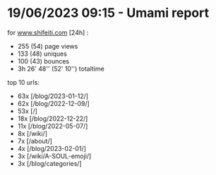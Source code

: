 # 19/06/2023 09:15 - Umami report
for www.shifeiti.com [24h] :

 - 255 (54) page views
 - 133 (48) uniques
 - 100 (43) bounces
 - 3h 26' 48'' (52' 10'') totaltime


top 10 urls:
 - 63x [/blog/2023-01-12/]
 - 62x [/blog/2022-12-09/]
 - 53x [/]
 - 18x [/blog/2022-12-22/]
 - 11x [/blog/2022-05-07/]
 - 8x [/wiki/]
 - 7x [/about/]
 - 4x [/blog/2023-02-01/]
 - 3x [/wiki/A-SOUL-emoji/]
 - 3x [/blog/categories/]


